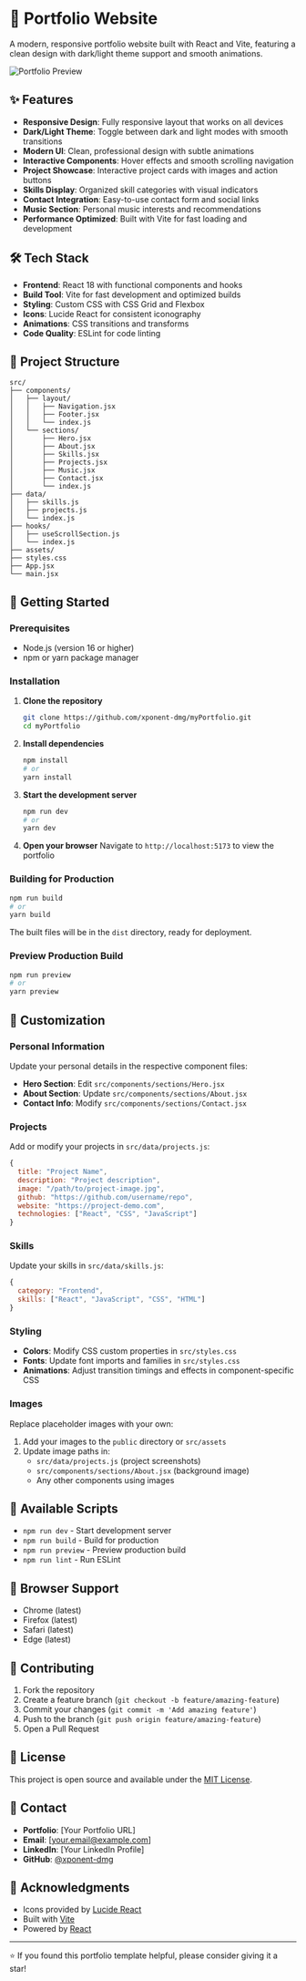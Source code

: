 # 🚀 Portfolio Website

A modern, responsive portfolio website built with React and Vite, featuring a clean design with dark/light theme support and smooth animations.

![Portfolio Preview](https://via.placeholder.com/800x400?text=Portfolio+Preview)

## ✨ Features

- **Responsive Design**: Fully responsive layout that works on all devices
- **Dark/Light Theme**: Toggle between dark and light modes with smooth transitions
- **Modern UI**: Clean, professional design with subtle animations
- **Interactive Components**: Hover effects and smooth scrolling navigation
- **Project Showcase**: Interactive project cards with images and action buttons
- **Skills Display**: Organized skill categories with visual indicators
- **Contact Integration**: Easy-to-use contact form and social links
- **Music Section**: Personal music interests and recommendations
- **Performance Optimized**: Built with Vite for fast loading and development

## 🛠️ Tech Stack

- **Frontend**: React 18 with functional components and hooks
- **Build Tool**: Vite for fast development and optimized builds
- **Styling**: Custom CSS with CSS Grid and Flexbox
- **Icons**: Lucide React for consistent iconography
- **Animations**: CSS transitions and transforms
- **Code Quality**: ESLint for code linting

## 📁 Project Structure

```
src/
├── components/
│   ├── layout/
│   │   ├── Navigation.jsx
│   │   ├── Footer.jsx
│   │   └── index.js
│   └── sections/
│       ├── Hero.jsx
│       ├── About.jsx
│       ├── Skills.jsx
│       ├── Projects.jsx
│       ├── Music.jsx
│       ├── Contact.jsx
│       └── index.js
├── data/
│   ├── skills.js
│   ├── projects.js
│   └── index.js
├── hooks/
│   ├── useScrollSection.js
│   └── index.js
├── assets/
├── styles.css
├── App.jsx
└── main.jsx
```

## 🚀 Getting Started

### Prerequisites

- Node.js (version 16 or higher)
- npm or yarn package manager

### Installation

1. **Clone the repository**

   ```bash
   git clone https://github.com/xponent-dmg/myPortfolio.git
   cd myPortfolio
   ```

2. **Install dependencies**

   ```bash
   npm install
   # or
   yarn install
   ```

3. **Start the development server**

   ```bash
   npm run dev
   # or
   yarn dev
   ```

4. **Open your browser**
   Navigate to `http://localhost:5173` to view the portfolio

### Building for Production

```bash
npm run build
# or
yarn build
```

The built files will be in the `dist` directory, ready for deployment.

### Preview Production Build

```bash
npm run preview
# or
yarn preview
```

## 🎨 Customization

### Personal Information

Update your personal details in the respective component files:

- **Hero Section**: Edit `src/components/sections/Hero.jsx`
- **About Section**: Update `src/components/sections/About.jsx`
- **Contact Info**: Modify `src/components/sections/Contact.jsx`

### Projects

Add or modify your projects in `src/data/projects.js`:

```javascript
{
  title: "Project Name",
  description: "Project description",
  image: "/path/to/project-image.jpg",
  github: "https://github.com/username/repo",
  website: "https://project-demo.com",
  technologies: ["React", "CSS", "JavaScript"]
}
```

### Skills

Update your skills in `src/data/skills.js`:

```javascript
{
  category: "Frontend",
  skills: ["React", "JavaScript", "CSS", "HTML"]
}
```

### Styling

- **Colors**: Modify CSS custom properties in `src/styles.css`
- **Fonts**: Update font imports and families in `src/styles.css`
- **Animations**: Adjust transition timings and effects in component-specific CSS

### Images

Replace placeholder images with your own:

1. Add your images to the `public` directory or `src/assets`
2. Update image paths in:
   - `src/data/projects.js` (project screenshots)
   - `src/components/sections/About.jsx` (background image)
   - Any other components using images

## 🎯 Available Scripts

- `npm run dev` - Start development server
- `npm run build` - Build for production
- `npm run preview` - Preview production build
- `npm run lint` - Run ESLint

## 📱 Browser Support

- Chrome (latest)
- Firefox (latest)
- Safari (latest)
- Edge (latest)

## 🤝 Contributing

1. Fork the repository
2. Create a feature branch (`git checkout -b feature/amazing-feature`)
3. Commit your changes (`git commit -m 'Add amazing feature'`)
4. Push to the branch (`git push origin feature/amazing-feature`)
5. Open a Pull Request

## 📄 License

This project is open source and available under the [MIT License](LICENSE).

## 📧 Contact

- **Portfolio**: [Your Portfolio URL]
- **Email**: [your.email@example.com]
- **LinkedIn**: [Your LinkedIn Profile]
- **GitHub**: [@xponent-dmg](https://github.com/xponent-dmg)

## 🙏 Acknowledgments

- Icons provided by [Lucide React](https://lucide.dev/)
- Built with [Vite](https://vitejs.dev/)
- Powered by [React](https://reactjs.org/)

---

⭐ If you found this portfolio template helpful, please consider giving it a star!
